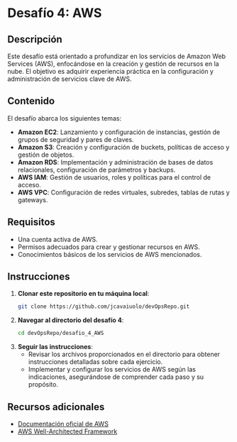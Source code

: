 # Desafío 4: AWS

## Descripción

Este desafío está orientado a profundizar en los servicios de Amazon Web Services (AWS), enfocándose en la creación y gestión de recursos en la nube. El objetivo es adquirir experiencia práctica en la configuración y administración de servicios clave de AWS.

## Contenido

El desafío abarca los siguientes temas:

- **Amazon EC2**: Lanzamiento y configuración de instancias, gestión de grupos de seguridad y pares de claves.
- **Amazon S3**: Creación y configuración de buckets, políticas de acceso y gestión de objetos.
- **Amazon RDS**: Implementación y administración de bases de datos relacionales, configuración de parámetros y backups.
- **AWS IAM**: Gestión de usuarios, roles y políticas para el control de acceso.
- **AWS VPC**: Configuración de redes virtuales, subredes, tablas de rutas y gateways.

## Requisitos

- Una cuenta activa de AWS.
- Permisos adecuados para crear y gestionar recursos en AWS.
- Conocimientos básicos de los servicios de AWS mencionados.

## Instrucciones

1. **Clonar este repositorio en tu máquina local**:
   ```bash
   git clone https://github.com/jcavaiuolo/devOpsRepo.git
   ```
2. **Navegar al directorio del desafío 4**:
   ```bash
   cd devOpsRepo/desafio_4_AWS
   ```
3. **Seguir las instrucciones**:
   - Revisar los archivos proporcionados en el directorio para obtener instrucciones detalladas sobre cada ejercicio.
   - Implementar y configurar los servicios de AWS según las indicaciones, asegurándose de comprender cada paso y su propósito.

## Recursos adicionales

- [Documentación oficial de AWS](https://docs.aws.amazon.com/)
- [AWS Well-Architected Framework](https://aws.amazon.com/architecture/well-architected/)
